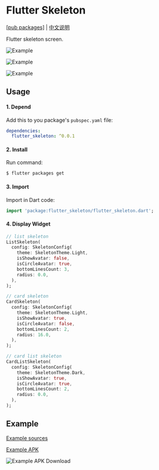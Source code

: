 # Flutter Skeleton

[[pub packages]](https://pub.dartlang.org/packages/flutter_skeleton)
| [中文说明](./README_zh-cn.md)

Flutter skeleton screen.

![Example][1]

![Example][2]

![Example][3]

## Usage

#### 1\. Depend

Add this to you package's `pubspec.yaml` file:

```yaml
dependencies:
  flutter_skeleton: ^0.0.1
```

#### 2\. Install

Run command:

```bash
$ flutter packages get
```

#### 3\. Import

Import in Dart code:

```dart
import 'package:flutter_skeleton/flutter_skeleton.dart';
```

#### 4\. Display Widget

```dart
// list skeleton
ListSkeleton(
  config: SkeletonConfig(
    theme: SkeletonTheme.Light,
    isShowAvatar: false,
    isCircleAvatar: true,
    bottomLinesCount: 3,
    radius: 0.0,
  ),
);

// card skeleton
CardSkeleton(
  config: SkeletonConfig(
    theme: SkeletonTheme.Light,
    isShowAvatar: true,
    isCircleAvatar: false,
    bottomLinesCount: 2,
    radius: 16.0,
  ),
);

// card list skeleton
CardListSkeleton(
  config: SkeletonConfig(
    theme: SkeletonTheme.Dark,
    isShowAvatar: true,
    isCircleAvatar: true,
    bottomLinesCount: 2,
    radius: 0.0,
  ),
);
```

## Example

[Example sources](https://github.com/wuzhendev/flutter_skeleton/tree/master/example)

[Example APK](https://raw.githubusercontent.com/wuzhendev/assets/master/flutter_skeleton/flutter_skeleton_v0.0.1.apk)

![Example APK Download](https://github.com/wuzhendev/assets/blob/master/flutter_skeleton/flutter_skeleton_v0.0.1.png?raw=true)

[1]:https://github.com/wuzhendev/assets/blob/master/flutter_skeleton/flutter_skeleton_1.jpg?raw=true
[2]:https://github.com/wuzhendev/assets/blob/master/flutter_skeleton/flutter_skeleton_2.jpg?raw=true
[3]:https://github.com/wuzhendev/assets/blob/master/flutter_skeleton/flutter_skeleton_3.jpg?raw=true
